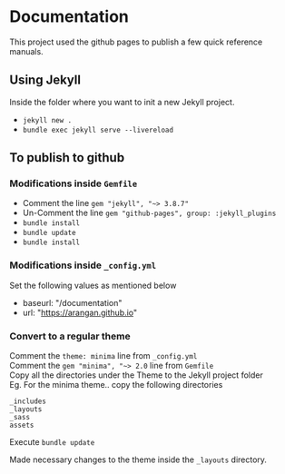 # Documentation

This project used the github pages to publish a few quick reference manuals.

## Using Jekyll

Inside the folder where you want to init a new Jekyll project.

- `jekyll new .`
- `bundle exec jekyll serve --livereload`

## To publish to github

### Modifications inside `Gemfile`

- Comment the line `gem "jekyll", "~> 3.8.7"`
- Un-Comment the line `gem "github-pages", group: :jekyll_plugins`
- `bundle install`
- `bundle update`
- `bundle install`

### Modifications inside `_config.yml`

Set the following values as mentioned below

- baseurl: "/documentation"
- url: "https://arangan.github.io"

### Convert to a regular theme

Comment the `theme: minima` line from `_config.yml`  
Comment the `gem "minima", "~> 2.0` line from `Gemfile`  
Copy all the directories under the Theme to the Jekyll project folder  
Eg. For the minima theme.. copy the following directories

```text
_includes  
_layouts  
_sass  
assets  
```

Execute `bundle update`

Made necessary changes to the theme inside the `_layouts` directory.
